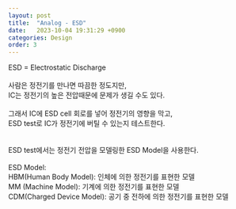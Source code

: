 ```yaml
---
layout: post
title:  "Analog - ESD"
date:   2023-10-04 19:31:29 +0900
categories: Design
order: 3
---
```


ESD = Electrostatic Discharge<br>
<br>
사람은 정전기를 만나면 따끔한 정도지만,<br>
IC는 정전기의 높은 전압때문에 문제가 생길 수도 있다.<br>
<br>
그래서 IC에 ESD cell 회로를 넣어 정전기의 영향을 막고,<br>
ESD test로 IC가 정전기에 버틸 수 있는지 테스트한다.<br>
<br>
<br>
ESD test에서는 정전기 전압을 모델링한 ESD Model을 사용한다.<br>
<br>
ESD Model:<br>
HBM(Human Body Model): 인체에 의한 정전기를 표현한 모델<br>
MM (Machine Model): 기계에 의한 정전기를 표현한 모델<br>
CDM(Charged Device Model): 공기 중 전하에 의한 정전기를 표현한 모델<br>
<br>